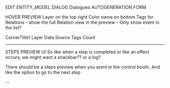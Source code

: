 EDIT ENTITY_MODEL DIALOG
  Dialogues
  AUTOGENERATION FORM

HOVER PREVIEW
  Layer on the top right
  Color name on bottom
  Tags
  for Relations - show the full Relation view in the preview - Only show event in the list?

  CornerTitle1
    Layer
    Data Source
    Tags Count

---

STEPS PREVIEW UI
  So like when a step is completed or like an effect occurs, we might want a snackbar?? or a log?

  There should be a steps preview when you arent in the control booth. And like the option to go to the next step

--
